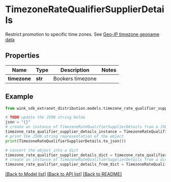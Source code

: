 # TimezoneRateQualifierSupplierDetails

Restrict promotion to specific time zones. See [Geo-IP timezone geoname data](#operation/showTimezones)

## Properties

Name | Type | Description | Notes
------------ | ------------- | ------------- | -------------
**timezone** | **str** | Bookers timezone | 

## Example

```python
from wink_sdk_extranet_distribution.models.timezone_rate_qualifier_supplier_details import TimezoneRateQualifierSupplierDetails

# TODO update the JSON string below
json = "{}"
# create an instance of TimezoneRateQualifierSupplierDetails from a JSON string
timezone_rate_qualifier_supplier_details_instance = TimezoneRateQualifierSupplierDetails.from_json(json)
# print the JSON string representation of the object
print(TimezoneRateQualifierSupplierDetails.to_json())

# convert the object into a dict
timezone_rate_qualifier_supplier_details_dict = timezone_rate_qualifier_supplier_details_instance.to_dict()
# create an instance of TimezoneRateQualifierSupplierDetails from a dict
timezone_rate_qualifier_supplier_details_from_dict = TimezoneRateQualifierSupplierDetails.from_dict(timezone_rate_qualifier_supplier_details_dict)
```
[[Back to Model list]](../README.md#documentation-for-models) [[Back to API list]](../README.md#documentation-for-api-endpoints) [[Back to README]](../README.md)


